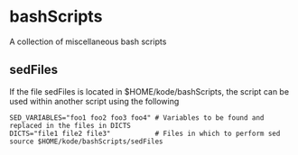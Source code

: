 # bashScripts
A collection of miscellaneous bash scripts

## sedFiles
If the file sedFiles is located in $HOME/kode/bashScripts, the script can be used within another script using the following

```console
SED_VARIABLES="foo1 foo2 foo3 foo4" # Variables to be found and replaced in the files in DICTS
DICTS="file1 file2 file3"           # Files in which to perform sed
source $HOME/kode/bashScripts/sedFiles
```

